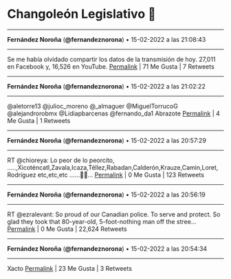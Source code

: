 # Changoleón Legislativo 🙈
*****
**Fernández Noroña** (**@fernandeznorona**) • 15-02-2022 a las 21:08:43
*****
Se me había olvidado compartir los datos de la transmisión de hoy. 27,011 en Facebook y, 16,526 en YouTube.
[Permalink](https://twitter.com/fernandeznorona/status/1493814577678716931) | 71 Me Gusta | 7 Retweets
*****
**Fernández Noroña** (**@fernandeznorona**) • 15-02-2022 a las 21:02:22
*****
@aletorre13 @julioc_moreno @_almaguer @MiguelTorrucoG @alejandrorobmx @Lidiapbarcenas @fernando_da1 Abrazote
[Permalink](https://twitter.com/fernandeznorona/status/1493812980332613632) | 4 Me Gusta | 1 Retweets
*****
**Fernández Noroña** (**@fernandeznorona**) • 15-02-2022 a las 20:57:29
*****
RT @chioreya: Lo peor de lo peorcito, …..,Xicoténcatl,Zavala,Icaza,Téllez,Rabadan,Calderón,Krauze,Camin,Loret,   Rodríguez etc,etc,etc ……🤮🤮…
[Permalink](https://twitter.com/fernandeznorona/status/1493811749170077698) | 0 Me Gusta | 123 Retweets
*****
**Fernández Noroña** (**@fernandeznorona**) • 15-02-2022 a las 20:56:19
*****
RT @ezralevant: So proud of our Canadian police. To serve and protect. So glad they took that 80-year-old, 5-foot-nothing man off the stree…
[Permalink](https://twitter.com/fernandeznorona/status/1493811457527582722) | 0 Me Gusta | 22,624 Retweets
*****
**Fernández Noroña** (**@fernandeznorona**) • 15-02-2022 a las 20:54:34
*****
Xacto
[Permalink](https://twitter.com/fernandeznorona/status/1493811014512648196) | 23 Me Gusta | 3 Retweets
